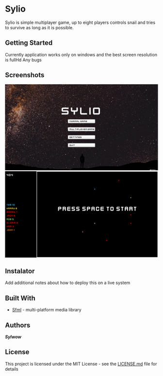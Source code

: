 # Sylio

Sylio is simple multiplayer game, up to eight players controls snail and tries to survive as long as it is possible.

## Getting Started

Currently application works only on windows and the best screen resolution is fullHd
Any bugs 

## Screenshots
![main menu](ScreenShots/mainMenu.png)
![gameplay](ScreenShots/inGame.png)
## Instalator



Add additional notes about how to deploy this on a live system

## Built With

* [Sfml](https://www.sfml-dev.org/) - multi-platform media library

## Authors

***Sylwow***

## License

This project is licensed under the MIT License - see the [LICENSE.md](license.txt) file for details

